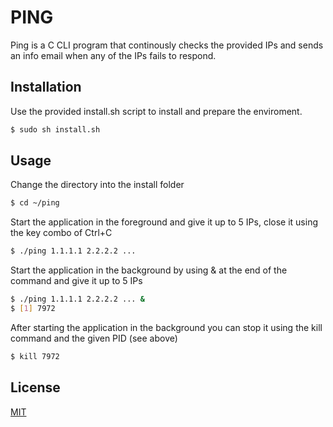 # PING

Ping is a C CLI program that continously checks the provided IPs and sends an info email
when any of the IPs fails to respond.

## Installation

Use the provided install.sh script to install and prepare the enviroment.

```bash
$ sudo sh install.sh
```

## Usage

Change the directory into the install folder

```bash
$ cd ~/ping
```

Start the application in the foreground and give it up to 5 IPs, close it using the key combo of Ctrl+C

```bash
$ ./ping 1.1.1.1 2.2.2.2 ...
```

Start the application in the background by using & at the end of the command and give it up to 5 IPs

```bash
$ ./ping 1.1.1.1 2.2.2.2 ... &
$ [1] 7972
```

After starting the application in the background you can stop it using the kill command and the given PID (see above)

```bash
$ kill 7972
```

## License
[MIT](https://choosealicense.com/licenses/mit/)
